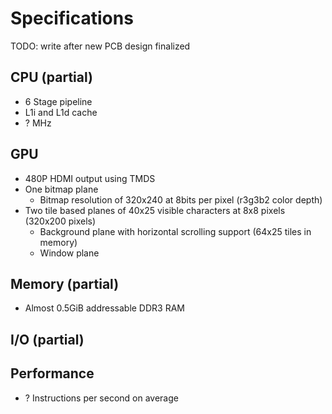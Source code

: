 # Specifications

TODO: write after new PCB design finalized

## CPU (partial)

- 6 Stage pipeline
- L1i and L1d cache
- ? MHz

## GPU

- 480P HDMI output using TMDS
- One bitmap plane
    - Bitmap resolution of 320x240 at 8bits per pixel (r3g3b2 color depth)
- Two tile based planes of 40x25 visible characters at 8x8 pixels (320x200 pixels)
    - Background plane with horizontal scrolling support (64x25 tiles in memory)
    - Window plane

## Memory (partial)

- Almost 0.5GiB addressable DDR3 RAM

## I/O (partial)

## Performance

- ? Instructions per second on average

